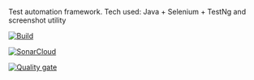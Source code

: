 Test automation framework.
Tech used: Java + Selenium + TestNg and screenshot utility

[![Build](https://github.com/Zeuro94/TAF1/actions/workflows/build.yml/badge.svg)](https://github.com/Zeuro94/TAF1/actions/workflows/build.yml)

[![SonarCloud](https://sonarcloud.io/images/project_badges/sonarcloud-white.svg)](https://sonarcloud.io/summary/new_code?id=Zeuro94_TAF1)

[![Quality gate](https://sonarcloud.io/api/project_badges/quality_gate?project=Zeuro94_TAF1)](https://sonarcloud.io/summary/new_code?id=Zeuro94_TAF1)
